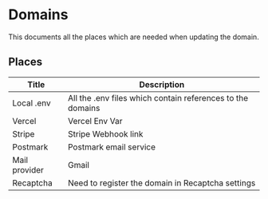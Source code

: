 # Domains
This documents all the places which are needed when updating the domain.


## Places
| Title         | Description                                                |
| ------------- | ---------------------------------------------------------- |
| Local .env    | All the .env files which contain references to the domains |
| Vercel        | Vercel Env Var                                             |
| Stripe        | Stripe Webhook link                                        |
| Postmark      | Postmark email service                                     |
| Mail provider | Gmail                                                      |
| Recaptcha     | Need to register the domain in Recaptcha settings          |